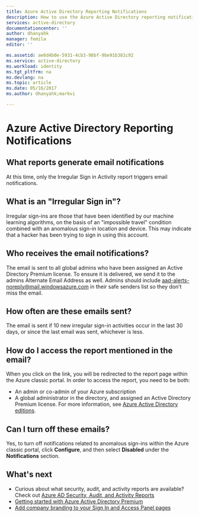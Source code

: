 ```yaml
---
title: Azure Active Directory Reporting Notifications
description: How to use the Azure Active Directory reporting notifications for suspicious sign ins.
services: active-directory
documentationcenter: ''
author: dhanyahk
manager: femila
editor: ''

ms.assetid: ae6d4b0e-5931-4cb3-98bf-9be91b381c92
ms.service: active-directory
ms.workload: identity
ms.tgt_pltfrm: na
ms.devlang: na
ms.topic: article
ms.date: 05/16/2017
ms.author: dhanyahk;markvi

---
```

# Azure Active Directory Reporting Notifications
## What reports generate email notifications
At this time, only the Irregular Sign in Activity report triggers email notifications.

## What is an "Irregular Sign in"?
Irregular sign-ins are those that have been identified by our machine learning algorithms, on the basis of an "impossible travel" condition combined with an anomalous sign-in location and device. This may indicate that a hacker has been trying to sign in using this account.

## Who receives the email notifications?
The email is sent to all global admins who have been assigned an Active Directory Premium license. To ensure it is delivered, we send it to the admins Alternate Email Address as well. Admins should include aad-alerts-noreply@mail.windowsazure.com in their safe senders list so they don’t miss the email.

## How often are these emails sent?
The email is sent if 10 new irregular sign-in activities occur in the last 30 days, or since the last email was sent, whichever is less.

## How do I access the report mentioned in the email?
When you click on the link, you will be redirected to the report page within the Azure classic portal. In order to access the report, you need to be both:

* An admin or co-admin of your Azure subscription
* A global administrator in the directory, and assigned an Active Directory Premium license. For more information, see [Azure Active Directory editions](active-directory-editions.md).

## Can I turn off these emails?
Yes, to turn off notifications related to anomalous sign-ins within the Azure classic portal, click **Configure**, and then select **Disabled** under the **Notifications** section.

## What's next
* Curious about what security, audit, and activity reports are available? Check out [Azure AD Security, Audit, and Activity Reports](active-directory-view-access-usage-reports.md)
* [Getting started with Azure Active Directory Premium](active-directory-get-started-premium.md)
* [Add company branding to your Sign In and Access Panel pages](active-directory-add-company-branding.md)

